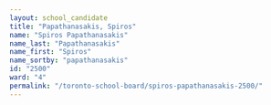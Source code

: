```yaml
---
layout: school_candidate
title: "Papathanasakis, Spiros"
name: "Spiros Papathanasakis"
name_last: "Papathanasakis"
name_first: "Spiros"
name_sortby: "papathanasakis"
id: "2500"
ward: "4"
permalink: "/toronto-school-board/spiros-papathanasakis-2500/"
---
```

